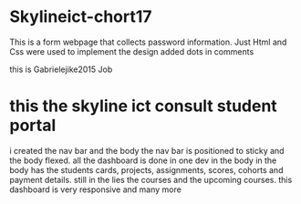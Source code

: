 # Skylineict-chort17


This is a form webpage that collects password information. 
Just Html and Css were used to implement the design
added dots in comments

this is Gabrielejike2015 Job

# this the skyline ict consult student portal 
i created the nav bar and the body
the nav bar is positioned to sticky and the body flexed.
all the dashboard is done in one dev in the body
in the body has the students cards, projects, assignments,
scores, cohorts and payment details.
still in the lies the courses and the upcoming courses.
this dashboard is very responsive and many more

